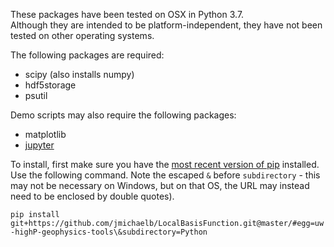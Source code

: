 These packages have been tested on OSX in Python 3.7.  
Although they are intended to be platform-independent, they have not been tested on other operating systems.


The following packages are required:
- scipy (also installs numpy)
- hdf5storage
- psutil

Demo scripts may also require the following packages:
- matplotlib
- [jupyter](https://jupyter.readthedocs.io/en/latest/install.html)


To install, first make sure you have the [most recent version of pip](https://pip.pypa.io/en/stable/installing/#upgrading-pip) 
installed.  Use the following command.  Note the escaped ``&`` before ``subdirectory`` - this may not be necessary on 
Windows, but on that OS, the URL may instead need to be enclosed by double quotes).

``pip install git+https://github.com/jmichaelb/LocalBasisFunction.git@master/#egg=uw-highP-geophysics-tools\&subdirectory=Python``



